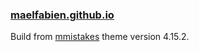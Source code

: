 ### [maelfabien.github.io](http://maelfabien.github.io)

Build from [mmistakes](https://github.com/mmistakes/minimal-mistakes) theme version 4.15.2.